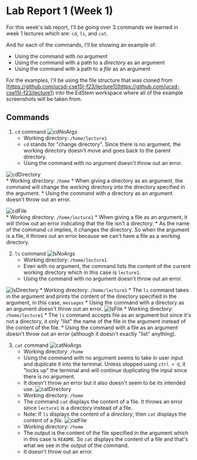 # Lab Report 1 (Week 1)  
For this week's lab report, I'll be going over 3 commands we learned in week 1 lectures which are: ```cd```, ```ls```, and ```cat```.  

And for each of the commands, I'll be showing an example of:  
* Using the command with *no* argument
* Using the command with a path to a *directory* as an argument
* Using the command with a path to a *file* as an argument

For the examples, I'll be using the file structure that was cloned from [https://github.com/ucsd-cse15l-f23/lecture1](https://github.com/ucsd-cse15l-f23/lecture1) into the EdStem workspace where all of the example screenshots will be taken from.  

## Commands
1. ```cd``` command
  ![cdNoArgs](https://github.com/TamSaputra/cse15l-lab-reports/assets/112127930/b7531845-a632-4a3c-be9c-da86be0b667e)
    * Working directory: ```/home/lecture1```
    * ```cd``` stands for "change directory". Since there is no argument, the working directory doesn't move and goes back to the parent directory.
    * Using the command with no argument doesn't throw out an error.
  
  ![cdDirectory](https://github.com/TamSaputra/cse15l-lab-reports/assets/112127930/8da23ee1-0972-4ea0-9935-8f4bca6c6d81)  
     * Working directory: ```/home```
     * When giving a directory as an argument, the command will change the working directory into the directory specified in the argument.
     * Using the command with a directory as an argument doesn't throw out an error.
  
  ![cdFile](https://github.com/TamSaputra/cse15l-lab-reports/assets/112127930/668e0343-c386-433e-bda9-0b626fd3ee60)  
     * Working directory: ```/home/lecture1```
     * When giving a file as an argument, it will throw out an error indicating that the file isn't a directory.
     * As the name of the command ```cd``` implies, it changes the directory. So when the argument is a file, it throws out an error because we can't have a file as a working directory.

2. ```ls``` command
  ![lsNoArgs](https://github.com/TamSaputra/cse15l-lab-reports/assets/112127930/e7df6be9-fd4e-46fb-b57c-53b7d734bffa)
     * Working directory: ```/home/lecture1```
     * Even with no argument, the command lists the content of the current working directory which in this case is ```lecture1```.
     * Using the command with no argument doesn't throw out an error.
  
  ![lsDirectory](https://github.com/TamSaputra/cse15l-lab-reports/assets/112127930/396dba20-6b68-476c-9ba9-352d8b3cc452)
     * Working directory: ```/home/lecture1```
     * The ```ls``` command takes in the argument and prints the content of the directory specified in the argument, in this case, ```messages```
     * Using the command with a directory as an argument doesn't throw out an error. 
  ![lsFile](https://github.com/TamSaputra/cse15l-lab-reports/assets/112127930/8449e7ba-f921-4360-9d46-5592754a68f8)
     * Working directory: ```/home/lecture1```
     * The ```ls``` command accepts file as an argument but since it's not a directory, it only "list" the name of the file in the argument instead of the content of the file.
     * Using the command with a file as an argument doesn't throw out an error (although it doesn't exactly "list" anything). 
  
3. ```cat``` command
![catNoArgs](https://github.com/TamSaputra/cse15l-lab-reports/assets/112127930/c290cbca-47f9-4f02-bde4-c87f55dfbd5f)
     * Working directory: ```/home```
     * Using the command with no argument seems to take in user input and duplicate it into the terminal. Unless stopped using ```ctrl + d```, it "locks up" the terminal and will continue duplicating the input since there is no argument.
     * It doesn't throw an error but it also doesn't seem to be its intended use.
![catDirectory](https://github.com/TamSaputra/cse15l-lab-reports/assets/112127930/afa9c63d-6310-480c-8931-7ed87d01f7fd)
     * Working directory: ```/home```
     * The command ```cat``` displays the content of a file. It throws an error since ```lecture1``` is a directory instead of a file.
     * Note: If ```ls``` displays the content of a *directory*, then ```cat``` displays the content of a *file*.
![catFile](https://github.com/TamSaputra/cse15l-lab-reports/assets/112127930/93de5160-ac93-426f-a990-a552b73185ba)
     * Working directory: ```/home```
     * The output is the content of the file specified in the argument which in this case is ```README```. So ```cat``` displays the content of a file and that's what we see in the output of the command.
     * It doesn't throw out an error.
